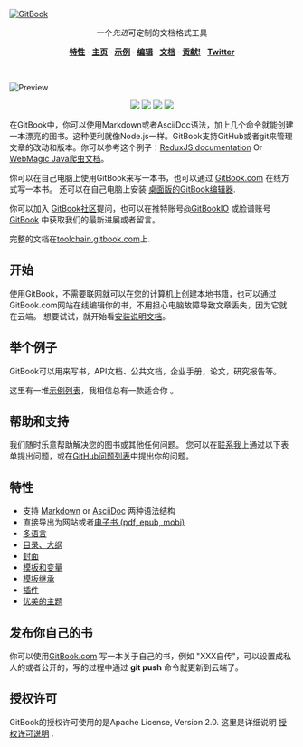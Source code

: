 [![GitBook](https://raw.github.com/GitbookIO/gitbook/master/docs/images/banner.png)](https://www.gitbook.com)

<p align="center">一个<em>先进</em>可定制的文档格式工具</p>


<p align="center"><a href="#features"><strong>特性</strong></a> · <a href="https://www.gitbook.com"><strong>主页</strong></a> · <a href="http://redux.js.org/"><strong>示例</strong></a> · <a href="https://www.gitbook.com/editor"><strong>编辑</strong></a> · <a href="https://toolchain.gitbook.com/"><strong>文档</strong></a> · <a href="./CONTRIBUTING.md"><strong>贡献!</strong></a> · <a href="https://twitter.com/GitBookIO"><strong>Twitter</strong></a></p>
<br/>

![Preview](https://raw.github.com/GitbookIO/gitbook/master/docs/images/preview.png)


<p align="center">
<img src="https://badge.fury.io/js/gitbook.svg" />
<a href="https://travis-ci.org/GitbookIO/gitbook"><img src="https://travis-ci.org/GitbookIO/gitbook.png?branch=master" /></a>
<a href="https://ci.appveyor.com/project/GitBook/gitbook"><img src="https://ci.appveyor.com/api/projects/status/63nlflxcwmb2pue6?svg=true" /></a>
<a href="https://ci.appveyor.com/project/GitBook/gitbook"><img src="https://slack.gitbook.com/badge.svg" /></a>
</p>

在GitBook中，你可以使用Markdown或者AsciiDoc语法，加上几个命令就能创建一本漂亮的图书。这种便利就像Node.js一样。GitBook支持GitHub或者git来管理文章的改动和版本。你可以参考这个例子：[ReduxJS documentation](http://redux.js.org/) Or [WebMagic Java爬虫文档](http://webmagic.io/)。

你可以在自己电脑上使用GitBook来写一本书，也可以通过 [GitBook.com](https://www.gitbook.com) 在线方式写一本书。 还可以在自己电脑上安装 [桌面版的GitBook编辑器](https://www.gitbook.com/editor).

你可以加入 [GitBook社区](https://slack.gitbook.com)提问，也可以在推特账号[@GitBookIO](https://twitter.com/GitBookIO) 或脸谱账号[GitBook](https://www.facebook.com/gitbookcom) 中获取我们的最新进展或者留言。

完整的文档在[toolchain.gitbook.com](http://toolchain.gitbook.com/)上.



## 开始

使用GitBook，不需要联网就可以在您的计算机上创建本地书籍，也可以通过GitBook.com网站在线编辑你的书，不用担心电脑故障导致文章丢失，因为它就在云端。 想要试试，就开始看[安装说明文档](docs/setup.md)。


## 举个例子

GitBook可以用来写书，API文档、公共文档，企业手册，论文，研究报告等。

这里有一堆[示例列表](docs/examples.md)，我相信总有一款适合你 。

## 帮助和支持

我们随时乐意帮助解决您的图书或其他任何问题。 您可以在[联系我](https://www.gitbook.com/contact)上通过以下表单提出问题，或在[GitHub问题列表](https://github.com/GitbookIO/gitbook)中提出你的问题。

## 特性

* 支持 [Markdown](http://toolchain.gitbook.com/syntax/markdown.html) or [AsciiDoc](http://toolchain.gitbook.com/syntax/asciidoc.html) 两种语法结构
* 直接导出为网站或者[电子书 (pdf, epub, mobi)](http://toolchain.gitbook.com/ebook.html)
* [多语言](http://toolchain.gitbook.com/languages.html)
* [目录、大纲](http://toolchain.gitbook.com/lexicon.html)
* [封面](http://toolchain.gitbook.com/ebook.html)
* [模板和变量](http://toolchain.gitbook.com/templating/)
* [模板继承](http://toolchain.gitbook.com/templating/conrefs.html)
* [插件](http://toolchain.gitbook.com/plugins/)
* [优美的主题](https://github.com/GitbookIO/theme-default)

## 发布你自己的书

你可以使用[GitBook.com](https://www.gitbook.com/) 写一本关于自己的书，例如 "XXX自传"，可以设置成私人的或者公开的，写的过程中通过 **git push** 命令就更新到云端了。

## 授权许可

GitBook的授权许可使用的是Apache License, Version 2.0. 这里是详细说明 [授权许可说明](LICENSE) .
